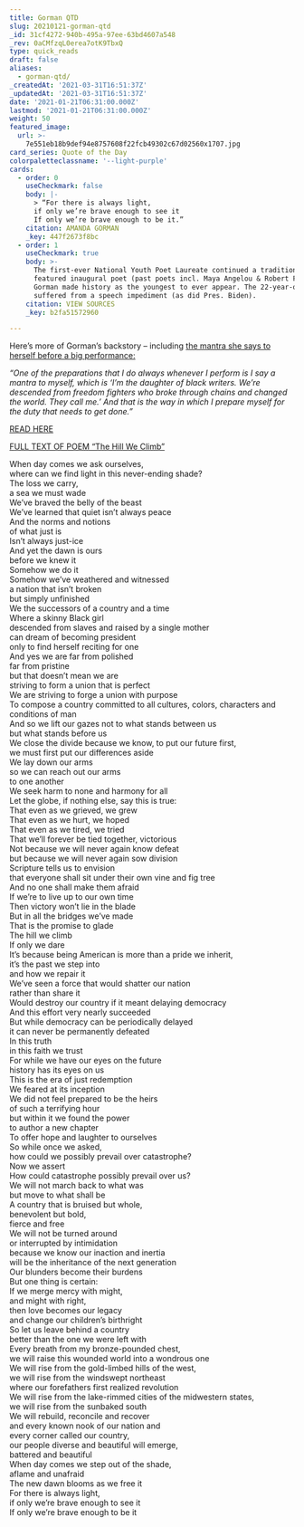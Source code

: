```yaml
---
title: Gorman QTD
slug: 20210121-gorman-qtd
_id: 31cf4272-940b-495a-97ee-63bd4607a548
_rev: 0aCMfzqL0erea7otK9TbxQ
type: quick_reads
draft: false
aliases:
  - gorman-qtd/
_createdAt: '2021-03-31T16:51:37Z'
_updatedAt: '2021-03-31T16:51:37Z'
date: '2021-01-21T06:31:00.000Z'
lastmod: '2021-01-21T06:31:00.000Z'
weight: 50
featured_image:
  url: >-
    7e551eb18b9def94e8757608f22fcb49302c67d02560x1707.jpg
card_series: Quote of the Day
colorpaletteclassname: '--light-purple'
cards:
  - order: 0
    useCheckmark: false
    body: |-
      > “For there is always light,  
      if only we’re brave enough to see it  
      If only we’re brave enough to be it.”
    citation: AMANDA GORMAN
    _key: 447f2673f8bc
  - order: 1
    useCheckmark: true
    body: >-
      The first-ever National Youth Poet Laureate continued a tradition of a
      featured inaugural poet (past poets incl. Maya Angelou & Robert Frost) –
      Gorman made history as the youngest to ever appear. The 22-year-old once
      suffered from a speech impediment (as did Pres. Biden).
    citation: VIEW SOURCES
    _key: b2fa51572960

---
```

Here’s more of Gorman’s backstory – including [the mantra she says to herself before a big performance:](https://www.cbsnews.com/news/amanda-gorman-inaugural-poet/)

_“One of the preparations that I do always whenever I perform is I say a mantra to myself, which is ‘I’m the daughter of black writers. We’re descended from freedom fighters who broke through chains and changed the world. They call me.’ And that is the way in which I prepare myself for the duty that needs to get done.”_

[READ HERE](https://www.cbsnews.com/news/amanda-gorman-inaugural-poet/)

[F](https://thehill.com/homenews/news/535052-read-transcript-of-amanda-gormans-inaugural-poem)[ULL TEXT OF POEM “The Hill We Climb”](https://thehill.com/homenews/news/535052-read-transcript-of-amanda-gormans-inaugural-poem)

When day comes we ask ourselves,  
where can we find light in this never-ending shade?  
The loss we carry,  
a sea we must wade  
We’ve braved the belly of the beast  
We’ve learned that quiet isn’t always peace  
And the norms and notions  
of what just is  
Isn’t always just-ice  
And yet the dawn is ours  
before we knew it  
Somehow we do it  
Somehow we’ve weathered and witnessed  
a nation that isn’t broken  
but simply unfinished  
We the successors of a country and a time  
Where a skinny Black girl  
descended from slaves and raised by a single mother  
can dream of becoming president  
only to find herself reciting for one  
And yes we are far from polished  
far from pristine  
but that doesn’t mean we are  
striving to form a union that is perfect  
We are striving to forge a union with purpose  
To compose a country committed to all cultures, colors, characters and  
conditions of man  
And so we lift our gazes not to what stands between us  
but what stands before us  
We close the divide because we know, to put our future first,  
we must first put our differences aside  
We lay down our arms  
so we can reach out our arms  
to one another  
We seek harm to none and harmony for all  
Let the globe, if nothing else, say this is true:  
That even as we grieved, we grew  
That even as we hurt, we hoped  
That even as we tired, we tried  
That we’ll forever be tied together, victorious  
Not because we will never again know defeat  
but because we will never again sow division  
Scripture tells us to envision  
that everyone shall sit under their own vine and fig tree  
And no one shall make them afraid  
If we’re to live up to our own time  
Then victory won’t lie in the blade  
But in all the bridges we’ve made  
That is the promise to glade  
The hill we climb  
If only we dare  
It’s because being American is more than a pride we inherit,  
it’s the past we step into  
and how we repair it  
We’ve seen a force that would shatter our nation  
rather than share it  
Would destroy our country if it meant delaying democracy  
And this effort very nearly succeeded  
But while democracy can be periodically delayed  
it can never be permanently defeated  
In this truth  
in this faith we trust  
For while we have our eyes on the future  
history has its eyes on us  
This is the era of just redemption  
We feared at its inception  
We did not feel prepared to be the heirs  
of such a terrifying hour  
but within it we found the power  
to author a new chapter  
To offer hope and laughter to ourselves  
So while once we asked,  
how could we possibly prevail over catastrophe?  
Now we assert  
How could catastrophe possibly prevail over us?  
We will not march back to what was  
but move to what shall be  
A country that is bruised but whole,  
benevolent but bold,  
fierce and free  
We will not be turned around  
or interrupted by intimidation  
because we know our inaction and inertia  
will be the inheritance of the next generation  
Our blunders become their burdens  
But one thing is certain:  
If we merge mercy with might,  
and might with right,  
then love becomes our legacy  
and change our children’s birthright  
So let us leave behind a country  
better than the one we were left with  
Every breath from my bronze-pounded chest,  
we will raise this wounded world into a wondrous one  
We will rise from the gold-limbed hills of the west,  
we will rise from the windswept northeast  
where our forefathers first realized revolution  
We will rise from the lake-rimmed cities of the midwestern states,  
we will rise from the sunbaked south  
We will rebuild, reconcile and recover  
and every known nook of our nation and  
every corner called our country,  
our people diverse and beautiful will emerge,  
battered and beautiful  
When day comes we step out of the shade,  
aflame and unafraid  
The new dawn blooms as we free it  
For there is always light,  
if only we’re brave enough to see it  
If only we’re brave enough to be it